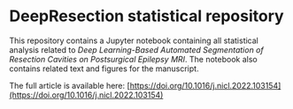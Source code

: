 # DeepResection statistical repository

This repository contains a Jupyter notebook containing all statistical analysis related to _Deep Learning-Based Automated Segmentation of Resection Cavities on Postsurgical Epilepsy MRI_. The notebook also contains related text and figures for the manuscript.

The full article is available here:
[https://doi.org/10.1016/j.nicl.2022.103154](https://doi.org/10.1016/j.nicl.2022.103154)